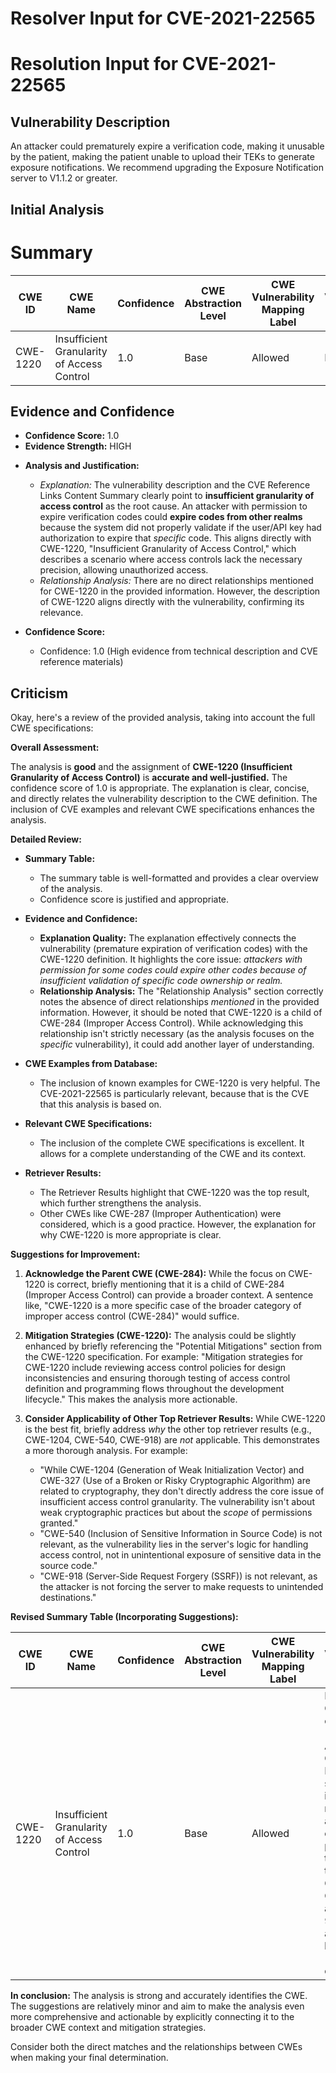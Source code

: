 # Resolver Input for CVE-2021-22565

# Resolution Input for CVE-2021-22565

## Vulnerability Description
An attacker could prematurely expire a verification code, making it unusable by the patient, making the patient unable to upload their TEKs to generate exposure notifications. We recommend upgrading the Exposure Notification server to V1.1.2 or greater.

## Initial Analysis
# Summary
| CWE ID | CWE Name | Confidence | CWE Abstraction Level | CWE Vulnerability Mapping Label | CWE-Vulnerability Mapping Notes |
|---|---|---|---|---|---|
| CWE-1220 | Insufficient Granularity of Access Control | 1.0 | Base | Allowed | Primary CWE |

## Evidence and Confidence

*   **Confidence Score:** 1.0
*   **Evidence Strength:** HIGH

- **Analysis and Justification:**  
  - *Explanation:* The vulnerability description and the CVE Reference Links Content Summary clearly point to **insufficient granularity of access control** as the root cause. An attacker with permission to expire verification codes could **expire codes from other realms** because the system did not properly validate if the user/API key had authorization to expire that *specific* code. This aligns directly with CWE-1220, "Insufficient Granularity of Access Control," which describes a scenario where access controls lack the necessary precision, allowing unauthorized access.
  - *Relationship Analysis:* There are no direct relationships mentioned for CWE-1220 in the provided information. However, the description of CWE-1220 aligns directly with the vulnerability, confirming its relevance.

- **Confidence Score:**  
  - Confidence: 1.0 (High evidence from technical description and CVE reference materials)

## Criticism
Okay, here's a review of the provided analysis, taking into account the full CWE specifications:

**Overall Assessment:**

The analysis is **good** and the assignment of **CWE-1220 (Insufficient Granularity of Access Control)** is **accurate and well-justified.** The confidence score of 1.0 is appropriate. The explanation is clear, concise, and directly relates the vulnerability description to the CWE definition. The inclusion of CVE examples and relevant CWE specifications enhances the analysis.

**Detailed Review:**

*   **Summary Table:**
    *   The summary table is well-formatted and provides a clear overview of the analysis.
    *   Confidence score is justified and appropriate.

*   **Evidence and Confidence:**
    *   **Explanation Quality:** The explanation effectively connects the vulnerability (premature expiration of verification codes) with the CWE-1220 definition.  It highlights the core issue:  *attackers with permission for *some* codes could expire *other* codes because of insufficient validation of specific code ownership or realm.*
    *   **Relationship Analysis:** The "Relationship Analysis" section correctly notes the absence of direct relationships *mentioned* in the provided information. However, it should be noted that CWE-1220 is a child of CWE-284 (Improper Access Control). While acknowledging this relationship isn't strictly necessary (as the analysis focuses on the *specific* vulnerability), it could add another layer of understanding.

*   **CWE Examples from Database:**
    *   The inclusion of known examples for CWE-1220 is very helpful.  The CVE-2021-22565 is particularly relevant, because that is the CVE that this analysis is based on.

*   **Relevant CWE Specifications:**
    *   The inclusion of the complete CWE specifications is excellent. It allows for a complete understanding of the CWE and its context.

*   **Retriever Results:**
    *   The Retriever Results highlight that CWE-1220 was the top result, which further strengthens the analysis.
    *   Other CWEs like CWE-287 (Improper Authentication) were considered, which is a good practice. However, the explanation for why CWE-1220 is more appropriate is clear.

**Suggestions for Improvement:**

1.  **Acknowledge the Parent CWE (CWE-284):** While the focus on CWE-1220 is correct, briefly mentioning that it is a child of CWE-284 (Improper Access Control) can provide a broader context. A sentence like, "CWE-1220 is a more specific case of the broader category of improper access control (CWE-284)" would suffice.

2.  **Mitigation Strategies (CWE-1220):**  The analysis could be slightly enhanced by briefly referencing the "Potential Mitigations" section from the CWE-1220 specification.  For example:  "Mitigation strategies for CWE-1220 include reviewing access control policies for design inconsistencies and ensuring thorough testing of access control definition and programming flows throughout the development lifecycle." This makes the analysis more actionable.

3.  **Consider Applicability of Other Top Retriever Results:** While CWE-1220 is the best fit, briefly address *why* the other top retriever results (e.g., CWE-1204, CWE-540, CWE-918) are *not* applicable. This demonstrates a more thorough analysis.  For example:

    *   "While CWE-1204 (Generation of Weak Initialization Vector) and CWE-327 (Use of a Broken or Risky Cryptographic Algorithm) are related to cryptography, they don't directly address the core issue of insufficient access control granularity. The vulnerability isn't about weak cryptographic practices but about the *scope* of permissions granted."
    *   "CWE-540 (Inclusion of Sensitive Information in Source Code) is not relevant, as the vulnerability lies in the server's logic for handling access control, not in unintentional exposure of sensitive data in the source code."
    *    "CWE-918 (Server-Side Request Forgery (SSRF)) is not relevant, as the attacker is not forcing the server to make requests to unintended destinations."

**Revised Summary Table (Incorporating Suggestions):**

| CWE ID | CWE Name | Confidence | CWE Abstraction Level | CWE Vulnerability Mapping Label | CWE-Vulnerability Mapping Notes |
|---|---|---|---|---|---|
| CWE-1220 | Insufficient Granularity of Access Control | 1.0 | Base | Allowed | Primary CWE. Child of CWE-284 (Improper Access Control). Mitigation strategies include reviewing access control policies and thorough testing.  CWE-1204, CWE-540, and CWE-918 are not applicable because...[brief explanation]. |

**In conclusion:** The analysis is strong and accurately identifies the CWE. The suggestions are relatively minor and aim to make the analysis even more comprehensive and actionable by explicitly connecting it to the broader CWE context and mitigation strategies.

Consider both the direct matches and the relationships between CWEs
when making your final determination.
        